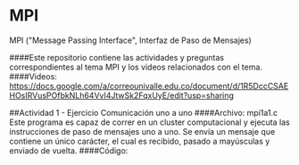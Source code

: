 # MPI
MPI ("Message Passing Interface", Interfaz de Paso de Mensajes)

####Este repositorio contiene las actividades y preguntas correspondientes al tema MPI y los videos relacionados con el tema.
####Videos: 
https://docs.google.com/a/correounivalle.edu.co/document/d/1R5DccCSAEHOsIRVusPOfbkNLh64VvI4JtwSk2FqxUyE/edit?usp=sharing 

##Actividad 1 - Ejercicio Comunicación uno a uno
####Archivo: mpi1a1.c
Este programa es capaz de correr en un cluster computacional y ejecuta las instrucciones de paso de mensajes uno a uno. Se envía un mensaje que contiene un único carácter, el cual es recibido, pasado a mayúsculas y enviado de vuelta.
####Código:

